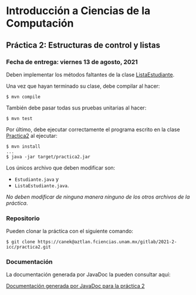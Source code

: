 Introducción a Ciencias de la Computación
=========================================

Práctica 2: Estructuras de control y listas
-------------------------------------------

### Fecha de entrega: viernes 13 de agosto, 2021

Deben implementar los métodos faltantes de la clase 
[ListaEstudiante](https://aztlan.fciencias.unam.mx/gitlab/2021-2-icc/practica2/blob/master/src/main/java/mx/unam/ciencias/icc/ListaEstudiante.java).

Una vez que hayan terminado su clase, debe compilar al hacer:

```
$ mvn compile
```

También debe pasar todas sus pruebas unitarias al hacer:

```
$ mvn test
```

Por último, debe ejecutar correctamente el programa escrito en la clase
[Practica2](https://aztlan.fciencias.unam.mx/gitlab/2021-2-icc/practica2/blob/master/src/main/java/mx/unam/ciencias/icc/Practica2.java)
al ejecutar:

```
$ mvn install
...
$ java -jar target/practica2.jar
```

Los únicos archivo que deben modificar son:

* `Estudiante.java` y
* `ListaEstudiante.java`.

*No deben modificar de ninguna manera ninguno de los otros archivos de la práctica*.

### Repositorio

Pueden clonar la práctica con el siguiente comando:

```
$ git clone https://canek@aztlan.fciencias.unam.mx/gitlab/2021-2-icc/practica2.git
```

### Documentación

La documentación generada por JavaDoc la pueden consultar aquí:

[Documentación generada por JavaDoc para la práctica
2](https://aztlan.fciencias.unam.mx/~canek/2021-2-icc/practica2/apidocs/index.html)
